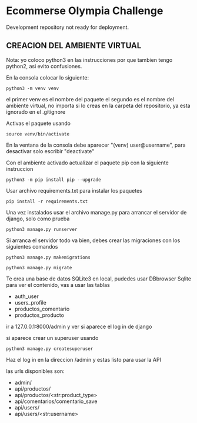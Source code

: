 # Ecommerse Olympia Challenge

Development repository not ready for deployment.

## CREACION DEL AMBIENTE VIRTUAL

Nota: yo coloco python3 en las instrucciones por que tambien tengo python2, asi evito confusiones.

En la consola colocar lo siguiente:

    python3 -m venv venv 

el primer venv es el nombre del paquete el segundo es el nombre del ambiente virtual, no importa si lo creas en la carpeta del repositorio, ya esta ignorado en el .gitignore

Activas el paquete  usando 

    source venv/bin/activate


En la ventana de la consola debe aparecer "(venv) user@username", para desactivar solo escribir "deactivate"

Con el ambiente activado actualizar el paquete pip con la siguiente instruccion

    python3 -m pip install pip --upgrade


Usar archivo requirements.txt para instalar los paquetes

    pip install -r requirements.txt


Una vez instalados usar el archivo manage.py para arrancar el servidor de django, solo como prueba

    python3 manage.py runserver


Si arranca el servidor todo va bien, debes crear las migraciones con los siguientes comandos

    python3 manage.py makemigrations

    python3 manage.py migrate

Te crea una base de datos SQLite3 en local, pudedes usar DBbrowser Sqlite para ver el contenido, vas a usar las tablas 

* auth_user
* users_profile
* productos_comentario
* productos_producto

ir a 127.0.0.1:8000/admin y ver si aparece el log in de django

si aparece crear un superuser usando 

    python3 manage.py createsuperuser

Haz el log in en la direccion /admin y estas listo para usar la API

las urls disponibles son:

* admin/
* api/productos/
* api/productos/\<str:product_type>
* api/comentarios/comentario_save
* api/users/
* api/users/\<str:username>







